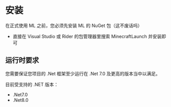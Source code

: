 # 安装

在正式使用 ML 之前，您必须先安装 ML 的 NuGet 包（这不废话吗）
- 直接在 Visual Studio 或 Rider 的包管理器里搜索 MinecraftLaunch 并安装即可

## 运行时要求

您需要保证您项目的 .Net 框架至少运行在 .Net 7.0 及更高的版本当中以满足。

目前受支持的 .NET 版本：

- .Net7.0
- .Net8.0